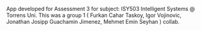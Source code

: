 App developed for Assessment 3 for subject: 
ISY503 Intelligent Systems @ Torrens Uni. 
This was a group 1 
( Furkan Cahar Taskoy, Igor Vojinovic, Jonathan Josipp Guachamin Jimenez, Mehmet Emin Seyhan ) collab. 
